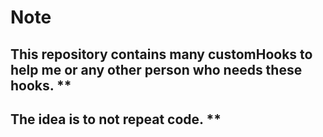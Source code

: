 # Note
## This repository contains many customHooks to help me or any other person who needs these hooks. **
## The idea is to not repeat code. **